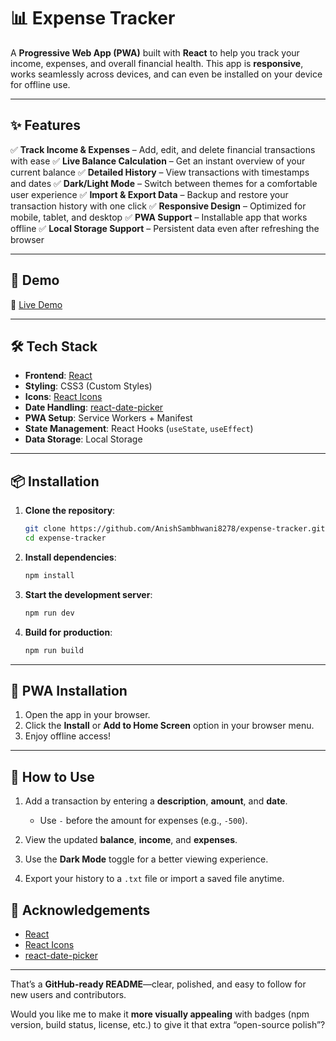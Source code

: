 # 📊 Expense Tracker

A **Progressive Web App (PWA)** built with **React** to help you track your income, expenses, and overall financial health.
This app is **responsive**, works seamlessly across devices, and can even be installed on your device for offline use.

---

## ✨ Features

✅ **Track Income & Expenses** – Add, edit, and delete financial transactions with ease
✅ **Live Balance Calculation** – Get an instant overview of your current balance
✅ **Detailed History** – View transactions with timestamps and dates
✅ **Dark/Light Mode** – Switch between themes for a comfortable user experience
✅ **Import & Export Data** – Backup and restore your transaction history with one click
✅ **Responsive Design** – Optimized for mobile, tablet, and desktop
✅ **PWA Support** – Installable app that works offline
✅ **Local Storage Support** – Persistent data even after refreshing the browser

---

## 🚀 Demo

🔗 [Live Demo](http://expensetrackinreact.netlify.app/)

---

## 🛠️ Tech Stack

* **Frontend**: [React](https://reactjs.org/)
* **Styling**: CSS3 (Custom Styles)
* **Icons**: [React Icons](https://react-icons.github.io/react-icons/)
* **Date Handling**: [react-date-picker](https://github.com/wojtekmaj/react-date-picker)
* **PWA Setup**: Service Workers + Manifest
* **State Management**: React Hooks (`useState`, `useEffect`)
* **Data Storage**: Local Storage

---

## 📦 Installation

1. **Clone the repository**:

   ```bash
   git clone https://github.com/AnishSambhwani8278/expense-tracker.git
   cd expense-tracker
   ```

2. **Install dependencies**:

   ```bash
   npm install
   ```

3. **Start the development server**:

   ```bash
   npm run dev
   ```

4. **Build for production**:

   ```bash
   npm run build
   ```

---

## 📱 PWA Installation

1. Open the app in your browser.
2. Click the **Install** or **Add to Home Screen** option in your browser menu.
3. Enjoy offline access!

---

## 📖 How to Use

1. Add a transaction by entering a **description**, **amount**, and **date**.

   * Use `-` before the amount for expenses (e.g., `-500`).
2. View the updated **balance**, **income**, and **expenses**.
3. Use the **Dark Mode** toggle for a better viewing experience.
4. Export your history to a `.txt` file or import a saved file anytime.

## 🙌 Acknowledgements

* [React](https://reactjs.org/)
* [React Icons](https://react-icons.github.io/react-icons/)
* [react-date-picker](https://github.com/wojtekmaj/react-date-picker)

---

That’s a **GitHub-ready README**—clear, polished, and easy to follow for new users and contributors.

Would you like me to make it **more visually appealing** with badges (npm version, build status, license, etc.) to give it that extra “open-source polish”?
